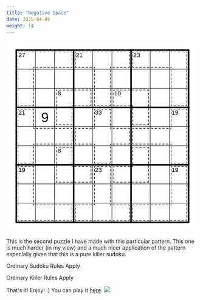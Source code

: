 ```yaml
---
title: "Negative Space"
date: 2025-04-09
weight: 14
---
```

<img src="featured.png" alt="Puzzle Image">


<p>This is the second puzzle I have made with this particular pattern. This one is much harder (in my view) and a much nicer application of the pattern especially given that this is a pure killer sudoku.</p>
<p>
Ordinary Sudoku Rules Apply
</p>
<p>
Ordinary Killer Rules Apply
</p>
<p>That's it! Enjoy! :)
You can play it <a href="https://git.io/Jtppd">here</a>.

<img src="/Dateien/bild.php?data=1c8c3b60-10229-303030354c342d31"/>
</p>